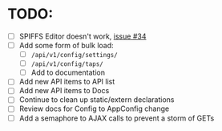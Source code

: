 # TODO:

- [ ] SPIFFS Editor doesn't work, [issue #34](https://github.com/lbussy/keg-cop/issues/34)
- [ ] Add some form of bulk load:
    - [ ] `/api/v1/config/settings/`
    - [ ] `/api/v1/config/taps/`
    - [ ] Add to documentation
- [ ] Add new API items to API list
- [ ] Add new API items to Docs
- [ ] Continue to clean up static/extern declarations
- [ ] Review docs for Config to AppConfig change
- [ ] Add a semaphore to AJAX calls to prevent a storm of GETs
